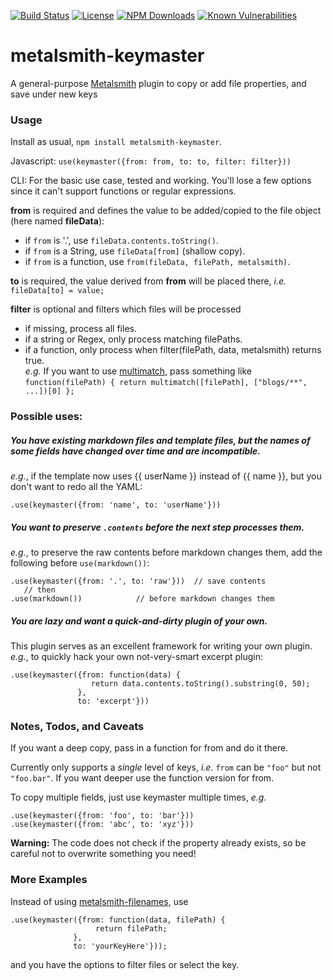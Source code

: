 [![Build Status](https://secure.travis-ci.org/MorganConrad/metalsmith-keymaster.png)](http://travis-ci.org/MorganConrad/metalsmith-keymaster)
[![License](http://img.shields.io/badge/license-MIT-A31F34.svg)](https://github.com/MorganConrad/metalsmith-keymaster)
[![NPM Downloads](http://img.shields.io/npm/dm/metalsmith-keymaster.svg)](https://www.npmjs.org/package/metalsmith-keymaster)
[![Known Vulnerabilities](https://snyk.io/test/github/morganconrad/metalsmith-keymaster/badge.svg)](https://snyk.io/test/github/morganconrad/metalsmith-keymaster)

# metalsmith-keymaster
A general-purpose [Metalsmith](http://www.metalsmith.io/) plugin to copy or add file properties, and save under new keys

### Usage

Install as usual,  `npm install metalsmith-keymaster`.

Javascript:  `use(keymaster({from: from, to: to, filter: filter}))`

CLI: For the basic use case, tested and working.  You'll lose a few options since it can't support functions or regular expressions.

**from** is required and defines the value to be added/copied to the file object (here named **fileData**):
 - if `from` is '.', use `fileData.contents.toString()`.
 - if `from` is a String, use `fileData[from]` (shallow copy).
 - if `from` is a function, use `from(fileData, filePath, metalsmith)`.   

**to** is required, the value derived from **from** will be placed there, _i.e._  `fileData[to] = value;`

**filter** is optional and filters which files will be processed
 - if missing, process all files.
 - if a string or Regex, only process matching filePaths.
 - if a function, only process when filter(filePath, data, metalsmith) returns true.  
 _e.g._ If you want to use [multimatch](https://www.npmjs.com/package/multimatch), pass something like `function(filePath) { return multimatch([filePath], ["blogs/**", ...])[0] };`


### Possible uses:

##### You have existing markdown files and template files, but the names of some fields have changed over time and are incompatible.
_e.g._, if the template now uses {{ userName }} instead of {{ name }}, but you don't want to redo all the YAML:

`.use(keymaster({from: 'name', to: 'userName'}))`

##### You want to preserve `.contents` before the next step processes them.
_e.g._, to preserve the raw contents before markdown changes them, add the following before `use(markdown())`:

    .use(keymaster({from: '.', to: 'raw'}))  // save contents
       // then
    .use(markdown())            // before markdown changes them


##### You are lazy and want a quick-and-dirty plugin of your own.
This plugin serves as an excellent framework for writing your own plugin.  _e.g._, to quickly hack your own not-very-smart excerpt plugin:

    .use(keymaster({from: function(data) {
                      return data.contents.toString().substring(0, 50);
                   },
                   to: 'excerpt'}))


### Notes, Todos, and Caveats

If you want a deep copy, pass in a function for from and do it there.

Currently only supports a _single_ level of keys, _i.e._ `from` can be `"foo"` but not `"foo.bar"`.  If you want deeper use the function version for from.

To copy multiple fields, just use keymaster multiple times, _e.g._

    .use(keymaster({from: 'foo', to: 'bar'}))
    .use(keymaster({from: 'abc', to: 'xyz'}))

**Warning:** The code does not check if the property already exists, so be careful not to overwrite something you need!

### More Examples

Instead of using [metalsmith-filenames](https://www.npmjs.com/package/metalsmith-filenames), use

    .use(keymaster({from: function(data, filePath) {
                       return filePath;
                  },
                  to: 'yourKeyHere'}));

   and you have the options to filter files or select the key.

